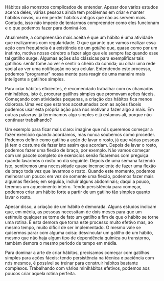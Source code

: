 Hábitos são monstros complicados de entender. Apesar dos vários estudos acerca deles, várias pessoas ainda tem problemas em criar e manter hábitos novos, ou em perder hábitos antigos que não as servem mais. Contudo, isso não impede de tentarmos compreender como eles funcionam e o que podemos fazer para dominá-los.

Atualmente, a compreensão mais aceita é que um hábito é uma atividade que realizarmos com regularidade. O que garante que vamos realizar essa ação com frequência é a existência de um _gatilho_ que, quase como por um instinto, motiva nosso cérebro a fazer algo que ele sempre faz quando esse tal gatilho surge. Algumas ações são clássicas para exemplificar tais gatilhos: sentir fome ao ver e sentir o cheiro da comida; ou olhar uma rede social ao ver uma notificação no seu celular. Entendendo este processo, podemos "programar" nossa mente para reagir de uma maneira mais inteligente a gatilhos simples.

Para criar hábitos eficientes, é recomendado trabalhar com os chamados minihábitos, isto é, procurar gatilhos simples que promovam ações fáceis. Começando com atividades pequenas, a criação dos hábitos fica menos dolorosa. Uma vez que estamos acostumados com as ações fáceis podemos usar esta própria ação para nos motivar a fazer algo a mais. Em outras palavras: já terminamos algo simples e já estamos ali, porque não continuar trabalhando?

Um exemplo para ficar mais claro: imagine que nós queremos começar a fazer exercício quando acordamos, mas nunca soubemos como proceder. Podemos definir como gatilho a ação de lavar o rosto, já que várias pessoas já tem o costume de fazer isto assim que acordam. Depois de lavar o rosto, podemos fazer uma flexão de braço, por exemplo. Não vamos começar com um pacote completo de exercícios senão ficaremos com preguiça quando lavarmos o rosto no dia seguinte. Depois de uma semana fazendo isto, sentiremos uma necessidade quase inconsciente de fazer uma flexão de braço toda vez que lavarmos o rosto. Quando este momento, podemos melhorar um pouco: em vez de somente uma flexão, podemos fazer mais algumas flexões; em seguida, incluir alguns abdominais; daqui a pouco, teremos um aquecimento inteiro. Tendo persistência para começar, podemos criar um hábito forte a partir de um gatilho tão simples quanto lavar o rosto.

Apesar disso, a criação de um hábito é demorada. Alguns estudos indicam que, em média, as pessoas necessitam de dois meses para que um estímulo qualquer se torne de fato um gatilho a fim de que o hábito se torne uma rotina. É esta demora que torna este processo muito efetivo mas, ao mesmo tempo, muito difícil de ser implementado. O mesmo vale se quisermos parar com alguma coisa: desvincular um gatilho de um hábito, mesmo que não haja algum tipo de dependência química ou transtorno, também demora o mesmo período de tempo em média.

Para dominar a arte de criar hábitos, precisamos começar com gatilhos simples para ações fáceis: tendo persistência na técnica e paciência com nós mesmos, é possível se treinar para construir hábitos bastante complexos. Trabalhando com vários minihábitos efetivos, podemos aos poucos criar aquela rotina perfeita.
